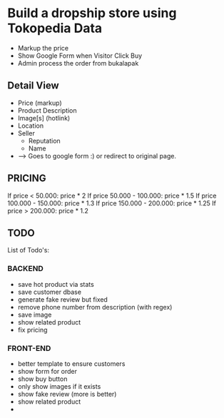 
# Build a dropship store using Tokopedia Data
- Markup the price
- Show Google Form when Visitor Click Buy
- Admin process the order from bukalapak

## Detail View
- Price (markup)
- Product Description
- Image[s] (hotlink)
- Location
- Seller
  - Reputation
  - Name
- <Buy Now Button> --> Goes to google form :) or redirect to original
  page.

## PRICING
If price < 50.000: price * 2
If price 50.000 - 100.000: price * 1.5
If price 100.000 - 150.000: price * 1.3
If price 150.000 - 200.000: price * 1.25
If price > 200.000: price * 1.2

## TODO
List of Todo's:

### BACKEND
- save hot product via stats
- save customer dbase
- generate fake review but fixed
- remove phone number from description (with regex)
- save image
- show related product
- fix pricing

### FRONT-END
- better template to ensure customers
- show form for order
- show buy button
- only show images if it exists
- show fake review (more is better)
- show related product
- 
